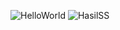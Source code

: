 ![HelloWorld](https://github.com/RamaRamdani03/Tugas8_20220140098/assets/127277459/d92a36c4-3b3e-4d8c-9205-c62e903e4108)
![HasilSS](https://github.com/RamaRamdani03/Tugas8_20220140098/assets/127277459/40dbf698-f6d1-4d62-8d6b-a31caca6da16)
